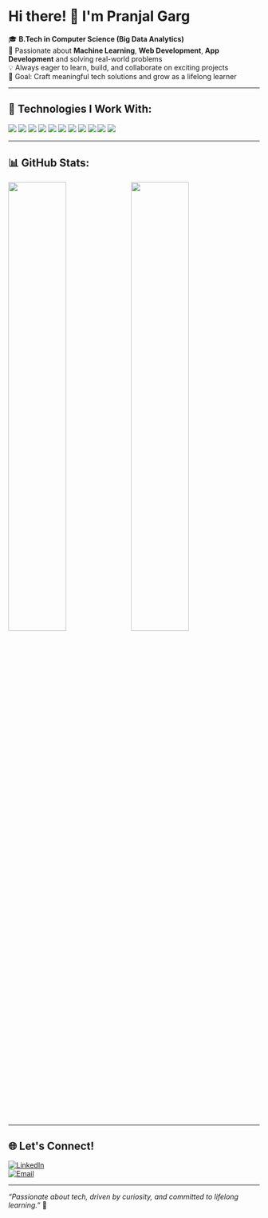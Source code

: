 # Hi there! 👋 I'm Pranjal Garg

🎓 **B.Tech in Computer Science (Big Data Analytics)**  
🚀 Passionate about **Machine Learning**, **Web Development**, **App Development** and solving real-world problems  
💡 Always eager to learn, build, and collaborate on exciting projects  
🎯 Goal: Craft meaningful tech solutions and grow as a lifelong learner  

---

## 🔧 Technologies I Work With:
<div>
  <img src="https://img.shields.io/badge/Python-3776AB?style=for-the-badge&logo=python&logoColor=white" />
  <img src="https://img.shields.io/badge/Java-007396?style=for-the-badge&logo=java&logoColor=white" />
  <img src="https://img.shields.io/badge/Flutter-02569B?style=for-the-badge&logo=flutter&logoColor=white" />
  <img src="https://img.shields.io/badge/C-00599C?style=for-the-badge&logo=c&logoColor=white" />
  <img src="https://img.shields.io/badge/C++-00599C?style=for-the-badge&logo=c%2B%2B&logoColor=white" />
  <img src="https://img.shields.io/badge/SQL-4479A1?style=for-the-badge&logo=postgresql&logoColor=white" />
  <img src="https://img.shields.io/badge/JavaScript-F7DF1E?style=for-the-badge&logo=javascript&logoColor=black" />
  <img src="https://img.shields.io/badge/HTML5-E34F26?style=for-the-badge&logo=html5&logoColor=white" />
  <img src="https://img.shields.io/badge/CSS3-1572B6?style=for-the-badge&logo=css3&logoColor=white" />
  <img src="https://img.shields.io/badge/Git-F05032?style=for-the-badge&logo=git&logoColor=white" />
  <img src="https://img.shields.io/badge/VS Code-007ACC?style=for-the-badge&logo=visual-studio-code&logoColor=white" />
</div>

---

## 📊 GitHub Stats:
<div>
  <img src="https://github-readme-stats.vercel.app/api?username=pranjal-garg&show_icons=true&theme=radical" width="48%"/>
  <img src="https://github-readme-streak-stats.herokuapp.com/?user=pranjal-garg&theme=radical" width="48%"/>
</div>

---

## 🌐 Let's Connect!
[![LinkedIn](https://img.shields.io/badge/LinkedIn-0A66C2?style=for-the-badge&logo=linkedin&logoColor=white)](https://www.linkedin.com/in/pranjal-garg-9158a0229/)  
[![Email](https://img.shields.io/badge/Gmail-D14836?style=for-the-badge&logo=gmail&logoColor=white)](mailto:pranjalgarg20055@gmail.com)  

---

_“Passionate about tech, driven by curiosity, and committed to lifelong learning.”_ 🚀  

